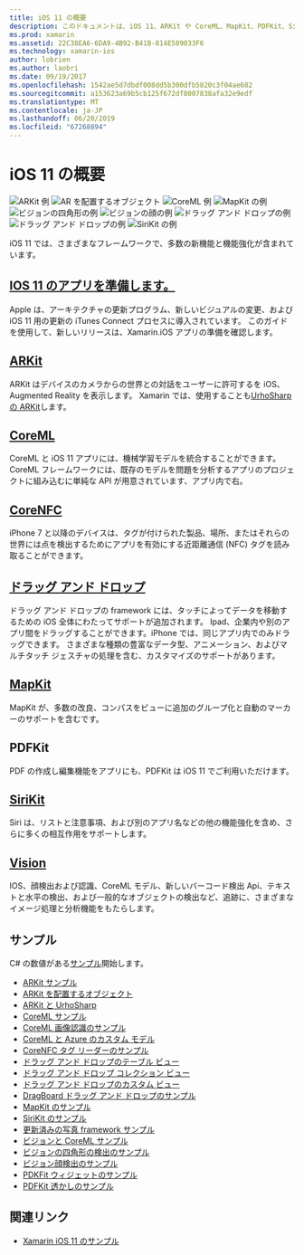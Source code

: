 ```yaml
---
title: iOS 11 の概要
description: このドキュメントは、iOS 11、ARKit や CoreML、MapKit、PDFKit、SiriKit、ビジョン フレームワークなどの機能を記述するさまざまなガイドにリンクしています。
ms.prod: xamarin
ms.assetid: 22C38EA6-6DA9-4B92-B41B-814E589033F6
ms.technology: xamarin-ios
author: lobrien
ms.author: laobri
ms.date: 09/19/2017
ms.openlocfilehash: 1542ae5d7dbdf008dd5b300dfb5820c3f04ae682
ms.sourcegitcommit: a153623a69b5cb125f672df8007838afa32e9edf
ms.translationtype: MT
ms.contentlocale: ja-JP
ms.lasthandoff: 06/20/2019
ms.locfileid: "67268894"
---
```

# <a name="introduction-to-ios-11"></a>iOS 11 の概要

![ARKit 例](images/arkit.png) ![AR を配置するオブジェクト](images/arkit2.png) ![CoreML 例](images/coreml.png) ![MapKit の例](images/mapkit.png) ![ビジョンの四角形の例](images/vision1.png) ![ビジョンの顔の例](images/vision2.png) ![ドラッグ アンド ドロップの例](images/drag-drop.png) ![ドラッグ アンド ドロップの例](images/drag-drop2.png) ![SiriKit の例](images/sirikit.png)

iOS 11 では、さまざまなフレームワークで、多数の新機能と機能強化が含まれています。

## <a name="preparing-your-app-for-ios-11updating-your-appindexmd"></a>[IOS 11 のアプリを準備します。](updating-your-app/index.md)

Apple は、アーキテクチャの更新プログラム、新しいビジュアルの変更、および iOS 11 用の更新の iTunes Connect プロセスに導入されています。 このガイドを使用して、新しいリリースは、Xamarin.iOS アプリの準備を確認します。

## <a name="arkitarkitindexmd"></a>[ARKit](arkit/index.md)

ARKit はデバイスのカメラからの世界との対話をユーザーに許可するを iOS、Augmented Reality を表示します。
Xamarin では、使用することも[UrhoSharp の ARKit](arkit/urhosharp.md)します。

## <a name="coremlcoremlmd"></a>[CoreML](coreml.md)

CoreML と iOS 11 アプリには、機械学習モデルを統合することができます。 CoreML フレームワークには、既存のモデルを問題を分析するアプリのプロジェクトに組み込むに単純な API が用意されています、アプリ内で右。

## <a name="corenfccorenfcmd"></a>[CoreNFC](corenfc.md)

iPhone 7 と以降のデバイスは、タグが付けられた製品、場所、またはそれらの世界には点を検出するためにアプリを有効にする近距離通信 (NFC) タグを読み取ることができます。

## <a name="drag-and-dropdrag-and-dropmd"></a>[ドラッグ アンド ドロップ](drag-and-drop.md)

ドラッグ アンド ドロップの framework には、タッチによってデータを移動するための iOS 全体にわたってサポートが追加されます。 Ipad、企業内や別のアプリ間をドラッグすることができます。iPhone では、同じアプリ内でのみドラッグできます。 さまざまな種類の豊富なデータ型、アニメーション、およびマルチタッチ ジェスチャの処理を含む、カスタマイズのサポートがあります。

## <a name="mapkitmapkitmd"></a>[MapKit](mapkit.md)

MapKit が、多数の改良、コンパスをビューに追加のグループ化と自動のマーカーのサポートを含むです。

## <a name="pdfkit"></a>PDFKit

PDF の作成し編集機能をアプリにも、PDFKit は iOS 11 でご利用いただけます。

## <a name="sirikitsirikitmd"></a>[SiriKit](sirikit.md)

Siri は、リストと注意事項、および別のアプリ名などの他の機能強化を含め、さらに多くの相互作用をサポートします。

## <a name="visionvisionmd"></a>[Vision](vision.md)

IOS、顔検出および認識、CoreML モデル、新しいバーコード検出 Api、テキストと水平の検出、および一般的なオブジェクトの検出など、追跡に、さまざまなイメージ処理と分析機能をもたらします。

## <a name="samples"></a>サンプル

C# の数値がある[サンプル](https://developer.xamarin.com/samples/ios/iOS11/)開始します。

* [ARKit サンプル](https://developer.xamarin.com/samples/monotouch/ios11/ARKitSample/)
* [ARKit を配置するオブジェクト](https://developer.xamarin.com/samples/monotouch/ios11/ARKitPlacingObjects/)
* [ARKit と UrhoSharp](arkit/urhosharp.md)
* [CoreML サンプル](https://developer.xamarin.com/samples/monotouch/ios11/CoreML)
* [CoreML 画像認識のサンプル](https://developer.xamarin.com/samples/monotouch/ios11/CoreMLImageRecognition)
* [CoreML と Azure のカスタム モデル](https://developer.xamarin.com/samples/monotouch/ios11/CoreMLAzureModel)
* [CoreNFC タグ リーダーのサンプル](https://developer.xamarin.com/samples/monotouch/ios11/NFCTagReader/)
* [ドラッグ アンド ドロップのテーブル ビュー](https://developer.xamarin.com/samples/monotouch/ios11/DragAndDropTableView)
* [ドラッグ アンド ドロップ コレクション ビュー](https://developer.xamarin.com/samples/monotouch/ios11/DragAndDropCollectionView)
* [ドラッグ アンド ドロップのカスタム ビュー](https://developer.xamarin.com/samples/monotouch/ios11/DragAndDropCustomView)
* [DragBoard ドラッグ アンド ドロップのサンプル](https://developer.xamarin.com/samples/monotouch/ios11/DragAndDropDragBoard)
* [MapKit のサンプル](https://developer.xamarin.com/samples/monotouch/ios11/MapKitSample)
* [SiriKit のサンプル](https://developer.xamarin.com/samples/monotouch/ios11/SiriKitSample/)
* [更新済みの写真 framework サンプル](https://developer.xamarin.com/samples/monotouch/ios11/SamplePhotoApp/)
* [ビジョンと CoreML サンプル](https://developer.xamarin.com/samples/monotouch/ios11/CoreMLVision)
* [ビジョンの四角形の検出のサンプル](https://developer.xamarin.com/samples/monotouch/ios11/VisionRects)
* [ビジョン顔検出のサンプル](https://developer.xamarin.com/samples/monotouch/ios11/VisionFaces)
* [PDKFit ウィジェットのサンプル](https://developer.xamarin.com/samples/monotouch/ios11/PDFAnnotationWidgetsAdvanced)
* [PDFKit 透かしのサンプル](https://developer.xamarin.com/samples/monotouch/ios11/PDFDocumentWatermark)

## <a name="related-links"></a>関連リンク

- [Xamarin iOS 11 のサンプル](https://developer.xamarin.com/samples/ios/iOS11/)